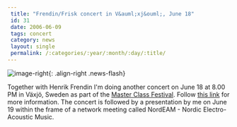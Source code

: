 ```yaml
---
 title: "Frendin/Frisk concert in V&auml;xj&ouml;, June 18"
 id: 31
 date: 2006-06-09
 tags: concert
 category: news
 layout: single
 permalink: /:categories/:year/:month/:day/:title/
---
```

![image-right](http://www.musikisyd.se/images/coma.gif){: .align-right .news-flash}

Together with Henrik Frendin I'm doing another concert on June 18 at 8.00 PM in V&auml;xj&ouml;, Sweden as part of the <a href="http://www.musikisyd.se/coma.asp">Master Class Festival</a>. Follow <a href="http://www.musikisyd.se">this link</a> for more information. The concert is followed by a presentation by me on June 19 within the frame of a network meeting called NordEAM - Nordic Electro-Acoustic Music.

